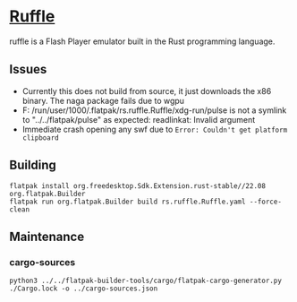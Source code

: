 # [Ruffle](https://ruffle.rs/)

ruffle is a Flash Player emulator built in the Rust programming language.

## Issues
- Currently this does not build from source, it just downloads the x86 binary. The naga package fails due to wgpu
- F: /run/user/1000/.flatpak/rs.ruffle.Ruffle/xdg-run/pulse is not a symlink to "../../flatpak/pulse" as expected: readlinkat: Invalid argument
- Immediate crash opening any swf due to `Error: Couldn't get platform clipboard`

## Building
```
flatpak install org.freedesktop.Sdk.Extension.rust-stable//22.08 org.flatpak.Builder
flatpak run org.flatpak.Builder build rs.ruffle.Ruffle.yaml --force-clean
```


## Maintenance

### cargo-sources
```
python3 ../../flatpak-builder-tools/cargo/flatpak-cargo-generator.py ./Cargo.lock -o ../cargo-sources.json
```

